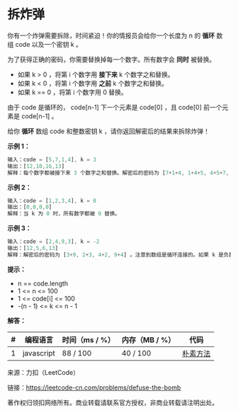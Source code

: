# 拆炸弹

你有一个炸弹需要拆除，时间紧迫！你的情报员会给你一个长度为 n 的 **循环** 数组 code 以及一个密钥 k 。

为了获得正确的密码，你需要替换掉每一个数字。所有数字会 **同时** 被替换。

- 如果 k > 0 ，将第 i 个数字用 **接下来** k 个数字之和替换。
- 如果 k < 0 ，将第 i 个数字用 **之前** k 个数字之和替换。
- 如果 k == 0 ，将第 i 个数字用 0 替换。

由于 code 是循环的， code[n-1] 下一个元素是 code[0] ，且 code[0] 前一个元素是 code[n-1] 。

给你 **循环** 数组 code 和整数密钥 k ，请你返回解密后的结果来拆除炸弹！

**示例 1：**

``` javascript
输入：code = [5,7,1,4], k = 3
输出：[12,10,16,13]
解释：每个数字都被接下来 3 个数字之和替换。解密后的密码为 [7+1+4, 1+4+5, 4+5+7, 5+7+1]。注意到数组是循环连接的。
```

**示例 2：**

``` javascript
输入：code = [1,2,3,4], k = 0
输出：[0,0,0,0]
解释：当 k 为 0 时，所有数字都被 0 替换。
```

**示例 3：**

``` javascript
输入：code = [2,4,9,3], k = -2
输出：[12,5,6,13]
解释：解密后的密码为 [3+9, 2+3, 4+2, 9+4] 。注意到数组是循环连接的。如果 k 是负数，那么和为 之前 的数字。
```

**提示：**

- n == code.length
- 1 <= n <= 100
- 1 <= code[i] <= 100
- -(n - 1) <= k <= n - 1

**解答：**

**#**|**编程语言**|**时间（ms / %）**|**内存（MB / %）**|**代码**
--|--|--|--|--
1|javascript|88 / 100|40 / 100|[朴素方法](./javascript/ac_v1.js)

来源：力扣（LeetCode）

链接：https://leetcode-cn.com/problems/defuse-the-bomb

著作权归领扣网络所有。商业转载请联系官方授权，非商业转载请注明出处。
